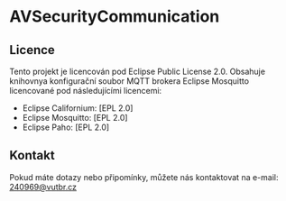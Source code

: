# AVSecurityCommunication





## Licence
Tento projekt je licencován pod Eclipse Public License 2.0. Obsahuje knihovnya konfigurační soubor MQTT brokera Eclipse Mosquitto licencované pod následujícími licencemi:
- Eclipse Californium: [EPL 2.0]
- Eclipse Mosquitto: [EPL 2.0]
- Eclipse Paho: [EPL 2.0]

## Kontakt
Pokud máte dotazy nebo připomínky, můžete nás kontaktovat na e-mail: 240969@vutbr.cz
